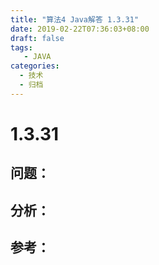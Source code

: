 ```yaml
---
title: "算法4 Java解答 1.3.31"
date: 2019-02-22T07:36:03+08:00
draft: false
tags:
   - JAVA
categories:
  - 技术
  - 归档
---
```



# 1.3.31

## 问题：


## 分析：


## 参考：


